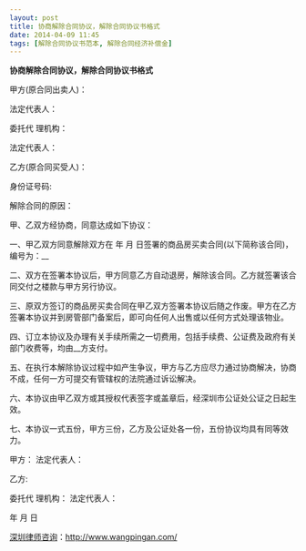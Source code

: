 ```yaml
---
layout: post
title: 协商解除合同协议，解除合同协议书格式
date: 2014-04-09 11:45
tags: [解除合同协议书范本, 解除合同经济补偿金]
---
```

<strong>协商解除合同协议，解除合同协议书格式</strong>

甲方(原合同出卖人)：

法定代表人：

委托代 理机构：

法定代表人：

乙方(原合同买受人)：

身份证号码:

解除合同的原因：

甲、乙双方经协商，同意达成如下协议：

一、甲乙双方同意解除双方在 年 月 日签署的商品房买卖合同(以下简称该合同)，编号为：__

二、双方在签署本协议后，甲方同意乙方自动退房，解除该合同。乙方就签署该合同交付之楼款与甲方另行协议。

三、原双方签订的商品房买卖合同在甲乙双方签署本协议后随之作废。甲方在乙方签署本协议并到房管部门备案后，即可向任何人出售或以任何方式处理该物业。

四、订立本协议及办理有关手续所需之一切费用，包括手续费、公证费及政府有关部门收费等，均由__方支付。

五、在执行本解除协议过程中如产生争议，甲方与乙方应尽力通过协商解决，协商不成，任何一方可提交有管辖权的法院通过诉讼解决。

六、本协议由甲乙双方或其授权代表签字或盖章后，经深圳市公证处公证之日起生效。

七、本协议一式五份，甲方三份，乙方及公证处各一份，五份协议均具有同等效力。

甲方：
法定代表人：

乙方:

委托代 理机构：
法定代表人：

年 月 日

<a href="http://www.wangpingan.com/">深圳律师咨询</a>：<a href="http://www.wangpingan.com/">http://www.wangpingan.com/</a>

